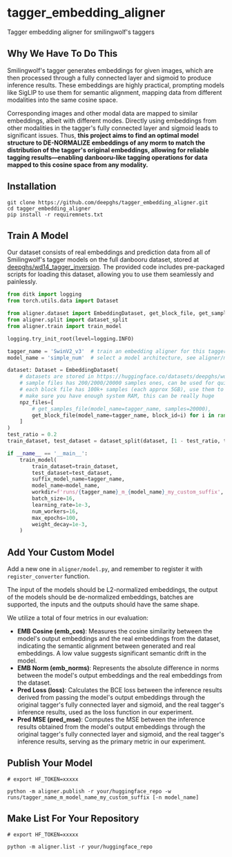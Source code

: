 # tagger_embedding_aligner

Tagger embedding aligner for smilingwolf's taggers

## Why We Have To Do This

Smilingwolf's tagger generates embeddings for given images, which are then processed through a fully connected layer and
sigmoid to produce inference results. These embeddings are highly practical, prompting models like SigLIP to use them
for semantic alignment, mapping data from different modalities into the same cosine space.

Corresponding images and other modal data are mapped to similar embeddings, albeit with different modes.
Directly using embeddings from other modalities in the tagger's fully connected layer and sigmoid leads
to significant issues. Thus, **this project aims to find an optimal model structure to DE-NORMALIZE embeddings of
any morm to match the distribution of the tagger's original embeddings,
allowing for reliable tagging results—enabling danbooru-like tagging operations for data mapped to
this cosine space from any modality.**

## Installation

```shell
git clone https://github.com/deepghs/tagger_embedding_aligner.git
cd tagger_embedding_aligner
pip install -r requiremnets.txt
```

## Train A Model

Our dataset consists of real embeddings and prediction data from all of Smilingwolf's tagger models on the full danbooru
dataset, stored at [deepghs/wd14_tagger_inversion](https://huggingface.co/datasets/deepghs/wd14_tagger_inversion). The
provided code includes pre-packaged scripts for loading this dataset, allowing you to use them seamlessly and
painlessly.

```python
from ditk import logging
from torch.utils.data import Dataset

from aligner.dataset import EmbeddingDataset, get_block_file, get_samples_file
from aligner.split import dataset_split
from aligner.train import train_model

logging.try_init_root(level=logging.INFO)

tagger_name = 'SwinV2_v3'  # train an embedding aligner for this tagger model
model_name = 'simple_num'  # select a model architecture, see aligner/models.py

dataset: Dataset = EmbeddingDataset(
    # datasets are stored in https://huggingface.co/datasets/deepghs/wd14_tagger_inversion
    # sample files has 200/2000/20000 samples ones, can be used for quick experiments
    # each block file has 100k+ samples (each approx 5GB), use them to train production models
    # make sure you have enough system RAM, this can be really huge
    npz_files=[
        # get_samples_file(model_name=tagger_name, samples=20000),
        get_block_file(model_name=tagger_name, block_id=i) for i in range(10)  # max to 60+
    ]
)
test_ratio = 0.2
train_dataset, test_dataset = dataset_split(dataset, [1 - test_ratio, test_ratio])

if __name__ == '__main__':
    train_model(
        train_dataset=train_dataset,
        test_dataset=test_dataset,
        suffix_model_name=tagger_name,
        model_name=model_name,
        workdir=f'runs/{tagger_name}_m_{model_name}_my_custom_suffix',
        batch_size=16,
        learning_rate=1e-3,
        num_workers=16,
        max_epochs=100,
        weight_decay=1e-3,
    )

```

## Add Your Custom Model

Add a new one in `aligner/model.py`, and remember to register it with `register_converter` function.

The input of the models should be L2-normalized embeddings,
the output of the models should be de-normalized embeddings,
batches are supported, the inputs and the outputs should have the same shape.

We utilize a total of four metrics in our evaluation:

* **EMB Cosine (emb_cos)**: Measures the cosine similarity between the model's output embeddings and the real embeddings
  from the dataset, indicating the semantic alignment between generated and real embeddings. A low value suggests
  significant semantic drift in the model.
* **EMB Norm (emb_norms)**: Represents the absolute difference in norms between the model's output embeddings and the
  real embeddings from the dataset.
* **Pred Loss (loss)**: Calculates the BCE loss between the inference results derived from passing the model's output
  embeddings through the original tagger's fully connected layer and sigmoid, and the real tagger's inference results,
  used as the loss function in our experiment.
* **Pred MSE (pred_mse)**: Computes the MSE between the inference results obtained from the model's output embeddings
  through the original tagger's fully connected layer and sigmoid, and the real tagger's inference results, serving as
  the primary metric in our experiment.

## Publish Your Model

```shell
# export HF_TOKEN=xxxxx

python -m aligner.publish -r your/huggingface_repo -w runs/tagger_name_m_model_name_my_custom_suffix [-n model_name]
```

## Make List For Your Repository

```shell
# export HF_TOKEN=xxxxx

python -m aligner.list -r your/huggingface_repo
```

